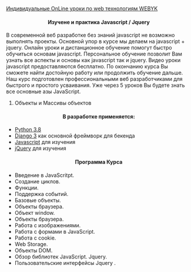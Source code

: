 
[Индивидуальные OnLine уроки по web технологиям WEBYK](https://www.webyk.in.net/)

<h4 align="center">Изучене и практика Javascript / Jquery </h4>
<p>В современной веб разработке без знаний javascript не возможно выполнять проекты. 
Основной упор в курсе мы делаем на javascript + jquery. 
Онлайн уроки и дистанционное обучение помогут быстро обучиться основам javascript. 
Персональное обучение позволит Вам узнать все аспекты и основы как javascript так и jquery. 
Видео уроки javascript предоставляются бесплатно. 
По окончанию курса Вы сможете найти достойную работу или продолжить обучение дальше. 
Наш курс подготовлен профессиональными веб разработчиками для быстрого и простого усваивания. 
Уже через 5 уроков Вы будете знать все основные азы JavaScript. 
</p>
<ol>
    <li>Объекты и Массивы объектов</li>

</ol>

<h4 align="center">В разработке применяется:</h4>

* [Python 3.8](https://www.python.org/downloads/release/python-369/)
* [Django 3](https://www.djangoproject.com/) как основной фреймворк для бекенда
* [Javascript](https://www.learn.javascript.ru/) для изучения
* [jQuery](https://www.jquery.com/) для изучения

<h4 align="center">Программа Курса</h4>
<ul>
    <li>Введение в JavaScritpt.</li>
    <li>Создание циклов. </li>
    <li>Функции.</li>
    <li>Поддержка событий. </li>
    <li>Базовые объекты.</li>
    <li>Объекты браузера. </li>
    <li>Объект window.</li>
    <li>Объекты браузера. </li>
    <li>Работа с изображениями.</li>
    <li>Работа с формами в JavaScript.</li>
    <li>Работа с cookie. </li>
    <li>Web Storage. </li>
    <li>Объекты DOM.</li>
    <li>Обзор библиотек JavaScript. Jquery.</li>
    <li>Пользовательские интерфейсы Jquery .</li>
</ul>